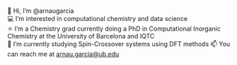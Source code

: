 👋 Hi, I’m @arnaugarcia  
💻 I’m interested in computational chemistry and data science  
⚛ I’m a Chemistry grad currently doing a PhD in Computational Inorganic Chemistry at the University of Barcelona and IQTC  
🔭 I’m currently studying Spin-Crossover systems using DFT methods
📫 You can reach me at arnau.garcia@ub.edu
